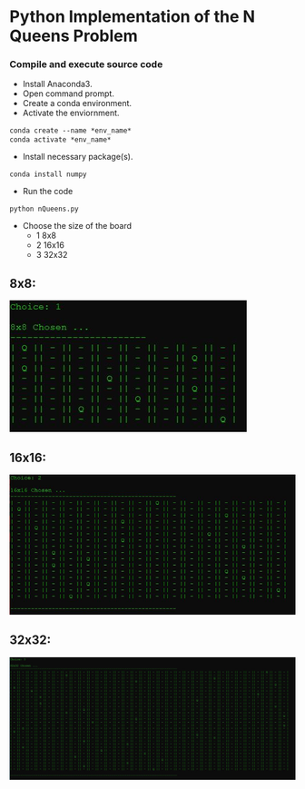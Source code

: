 # Python Implementation of the N Queens Problem

### Compile and execute source code 

* Install Anaconda3.
* Open command prompt. 
* Create a conda environment. 
* Activate the enviornment.
```
conda create --name *env_name*
conda activate *env_name*
```

* Install necessary package(s). 
```
conda install numpy
```

* Run the code 
```
python nQueens.py
```

* Choose the size of the board 
	* 1 8x8   
	* 2 16x16
	* 3 32x32

## 8x8: 

![8x8 Board](https://github.com/njenn001/cs480/blob/master/PY_nQueens/board.JPG)

## 16x16: 

![16x16 Board](https://github.com/njenn001/cs480/blob/master/PY_nQueens/16board.JPG) 

## 32x32: 

![32x32 Board](https://github.com/njenn001/cs480/blob/master/PY_nQueens/32board.JPG)



